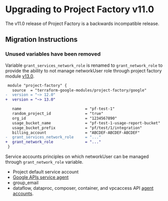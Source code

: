# Upgrading to Project Factory v11.0

The v11.0 release of Project Factory is a backwards incompatible release.

## Migration Instructions

### Unused variables have been removed

Variable `grant_services_network_role` is renamed to `grant_network_role` to provide the ability to not manage networkUser role through project factory module [v13.0](https://github.com/terraform-google-modules/terraform-google-project-factory/blob/master/docs/upgrading_to_project_factory_v13.0.md).

```diff
 module "project-factory" {
   source  = "terraform-google-modules/project-factory/google"
-  version = "~> 12.0"
+  version = "~> 13.0"

   name                            = "pf-test-1"
   random_project_id               = "true"
   org_id                          = "1234567890"
   usage_bucket_name               = "pf-test-1-usage-report-bucket"
   usage_bucket_prefix             = "pf/test/1/integration"
   billing_account                 = "ABCDEF-ABCDEF-ABCDEF"
-  grant_services_network_role     = "..."
+  grant_network_role              = "..."
 }
```

Service accounts principles on which networkUser can be managed through `grant_network_role` variable.
- Project default service account
- [Google APIs service agent](https://cloud.google.com/compute/docs/access/service-accounts#google_apis_service_agent)
- group_email
- dataflow, dataproc, composer, container, and vpcaccess API [agent accounts](https://github.com/terraform-google-modules/terraform-google-project-factory/blob/616ede9456cc8f86ef7995192af3473d17ee7946/modules/shared_vpc_access/main.tf#L24-L30).
